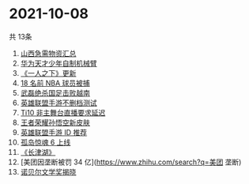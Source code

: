 # 2021-10-08
  共 13条

  <!-- BEGIN -->
  <!-- 最后更新时间:Fri Oct 08 2021 18:12:15 GMT+0000 (Coordinated Universal Time) -->
  1. [ 山西急需物资汇总](https://www.zhihu.com/search?q=山西)
1. [华为天才少年自制机械臂](https://www.zhihu.com/search?q=稚晖)
1. [《一人之下》更新](https://www.zhihu.com/search?q=一人之下)
1. [18 名前 NBA 球员被捕](https://www.zhihu.com/search?q=NBA球员被捕)
1. [武磊绝杀国足击败越南](https://www.zhihu.com/search?q=中国男足)
1. [英雄联盟手游不删档测试](https://www.zhihu.com/search?q=英雄联盟手游)
1. [Ti10 非主舞台直播要求延迟](https://www.zhihu.com/search?q=ti10直播)
1. [王者荣耀孙悟空新皮肤](https://www.zhihu.com/search?q=孙悟空皮肤)
1. [英雄联盟手游 ID 推荐](https://www.zhihu.com/search?q=英雄联盟手游id)
1. [孤岛惊魂 6 上线](https://www.zhihu.com/search?q=孤岛惊魂6)
1. [《长津湖》](https://www.zhihu.com/search?q=长津湖)
1. [美团因垄断被罚 34 亿](https://www.zhihu.com/search?q=美团 垄断)
1. [诺贝尔文学奖揭晓](https://www.zhihu.com/search?q=诺贝尔文学奖)
  <!-- END -->
  